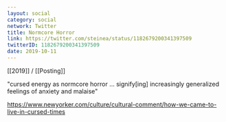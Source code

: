 ```yaml
---
layout: social
category: social
network: Twitter
title: Normcore Horror
link: https://twitter.com/steinea/status/1182679200341397509
twitterID: 1182679200341397509
date: 2019-10-11
---
```


[[2019]] / [[Posting]]

"cursed energy as normcore horror ... signify[ing] increasingly generalized feelings of anxiety and malaise"

<https://www.newyorker.com/culture/cultural-comment/how-we-came-to-live-in-cursed-times>
